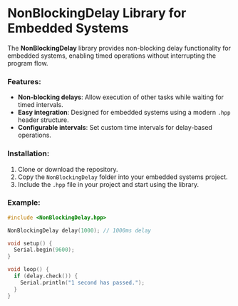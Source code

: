 # NonBlockingDelay Library for Embedded Systems

The **NonBlockingDelay** library provides non-blocking delay functionality for embedded systems, enabling timed operations without interrupting the program flow.

### Features:
- **Non-blocking delays**: Allow execution of other tasks while waiting for timed intervals.
- **Easy integration**: Designed for embedded systems using a modern `.hpp` header structure.
- **Configurable intervals**: Set custom time intervals for delay-based operations.

### Installation:
1. Clone or download the repository.
2. Copy the `NonBlockingDelay` folder into your embedded systems project.
3. Include the `.hpp` file in your project and start using the library.

### Example:
```cpp
#include <NonBlockingDelay.hpp>

NonBlockingDelay delay(1000); // 1000ms delay

void setup() {
  Serial.begin(9600);
}

void loop() {
  if (delay.check()) {
    Serial.println("1 second has passed.");
  }
}

